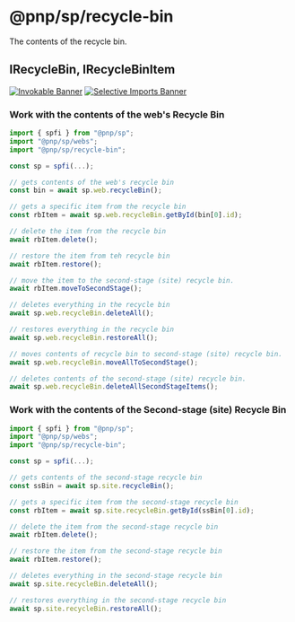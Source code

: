 # @pnp/sp/recycle-bin

The contents of the recycle bin.

## IRecycleBin, IRecycleBinItem

[![Invokable Banner](https://img.shields.io/badge/Invokable-informational.svg)](../concepts/invokable.md) [![Selective Imports Banner](https://img.shields.io/badge/Selective%20Imports-informational.svg)](../concepts/selective-imports.md)  

### Work with the contents of the web's Recycle Bin

```TypeScript
import { spfi } from "@pnp/sp";
import "@pnp/sp/webs";
import "@pnp/sp/recycle-bin";

const sp = spfi(...);

// gets contents of the web's recycle bin
const bin = await sp.web.recycleBin();

// gets a specific item from the recycle bin
const rbItem = await sp.web.recycleBin.getById(bin[0].id);

// delete the item from the recycle bin
await rbItem.delete();

// restore the item from teh recycle bin
await rbItem.restore();

// move the item to the second-stage (site) recycle bin.
await rbItem.moveToSecondStage();

// deletes everything in the recycle bin
await sp.web.recycleBin.deleteAll();

// restores everything in the recycle bin
await sp.web.recycleBin.restoreAll();

// moves contents of recycle bin to second-stage (site) recycle bin.
await sp.web.recycleBin.moveAllToSecondStage();

// deletes contents of the second-stage (site) recycle bin.
await sp.web.recycleBin.deleteAllSecondStageItems();
```

### Work with the contents of the Second-stage (site) Recycle Bin

```TypeScript
import { spfi } from "@pnp/sp";
import "@pnp/sp/webs";
import "@pnp/sp/recycle-bin";

const sp = spfi(...);

// gets contents of the second-stage recycle bin
const ssBin = await sp.site.recycleBin();

// gets a specific item from the second-stage recycle bin
const rbItem = await sp.site.recycleBin.getById(ssBin[0].id);

// delete the item from the second-stage recycle bin
await rbItem.delete();

// restore the item from the second-stage recycle bin
await rbItem.restore();

// deletes everything in the second-stage recycle bin
await sp.site.recycleBin.deleteAll();

// restores everything in the second-stage recycle bin
await sp.site.recycleBin.restoreAll();
```
